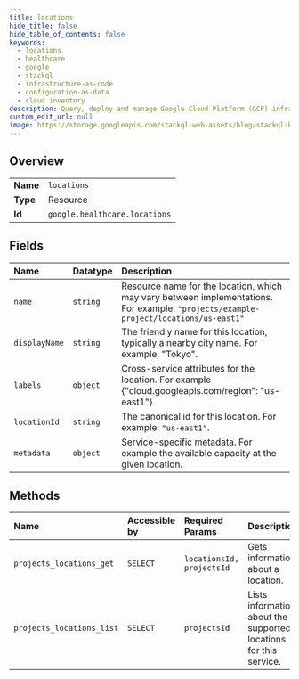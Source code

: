 ```yaml
---
title: locations
hide_title: false
hide_table_of_contents: false
keywords:
  - locations
  - healthcare
  - google    
  - stackql
  - infrastructure-as-code
  - configuration-as-data
  - cloud inventory
description: Query, deploy and manage Google Cloud Platform (GCP) infrastructure and resources using SQL
custom_edit_url: null
image: https://storage.googleapis.com/stackql-web-assets/blog/stackql-blog-post-featured-image.png
---
```

  
    

## Overview
<table><tbody>
<tr><td><b>Name</b></td><td><code>locations</code></td></tr>
<tr><td><b>Type</b></td><td>Resource</td></tr>
<tr><td><b>Id</b></td><td><code>google.healthcare.locations</code></td></tr>
</tbody></table>

## Fields
| Name | Datatype | Description |
|:-----|:---------|:------------|
| `name` | `string` | Resource name for the location, which may vary between implementations. For example: `"projects/example-project/locations/us-east1"` |
| `displayName` | `string` | The friendly name for this location, typically a nearby city name. For example, "Tokyo". |
| `labels` | `object` | Cross-service attributes for the location. For example {"cloud.googleapis.com/region": "us-east1"} |
| `locationId` | `string` | The canonical id for this location. For example: `"us-east1"`. |
| `metadata` | `object` | Service-specific metadata. For example the available capacity at the given location. |
## Methods
| Name | Accessible by | Required Params | Description |
|:-----|:--------------|:----------------|:------------|
| `projects_locations_get` | `SELECT` | `locationsId, projectsId` | Gets information about a location. |
| `projects_locations_list` | `SELECT` | `projectsId` | Lists information about the supported locations for this service. |
